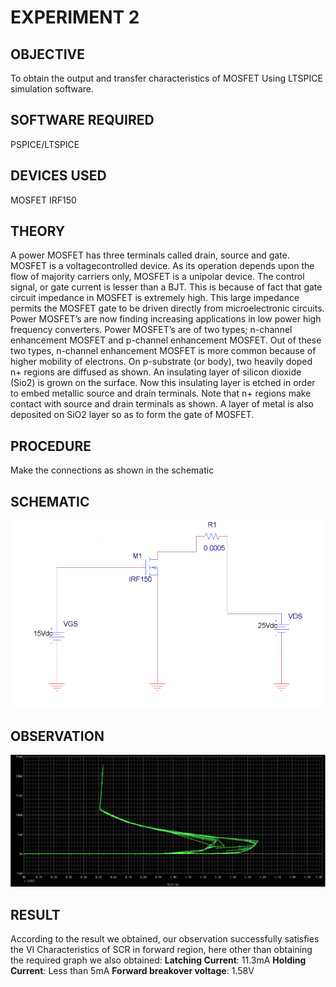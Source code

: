 # EXPERIMENT 2

## OBJECTIVE
To obtain the output and transfer characteristics of MOSFET Using LTSPICE
simulation software.

## SOFTWARE REQUIRED
PSPICE/LTSPICE

## DEVICES USED
MOSFET IRF150

## THEORY
A power MOSFET has three terminals called drain, source and gate. MOSFET is a voltagecontrolled device. As its operation depends upon the flow of majority carriers only, MOSFET
is a unipolar device. The control signal, or gate current is lesser than a BJT. This is because
of fact that gate circuit impedance in MOSFET is extremely high. This large impedance
permits the MOSFET gate to be driven directly from microelectronic circuits. Power
MOSFET’s are now finding increasing applications in low power high frequency converters.
Power MOSFET’s are of two types; n-channel enhancement MOSFET and p-channel
enhancement MOSFET. Out of these two types, n-channel enhancement MOSFET is more
common because of higher mobility of electrons.
On p-substrate (or body), two heavily doped n+ regions are diffused as shown. An insulating
layer of silicon dioxide (Sio2) is grown on the surface. Now this insulating layer is etched in
order to embed metallic source and drain terminals. Note that n+ regions make contact
with source and drain terminals as shown. A layer of metal is also deposited on SiO2 layer
so as to form the gate of MOSFET.

## PROCEDURE
Make the connections as shown in the schematic

## SCHEMATIC
![schematics](static/4.png)

## OBSERVATION
![observations](static/3.png)

## RESULT
According to the result we obtained, our observation successfully satisfies the VI
Characteristics of SCR in forward region, here other than obtaining the required graph we
also obtained:
**Latching Current**: 11.3mA
**Holding Current**: Less than 5mA
**Forward breakover voltage**: 1.58V
